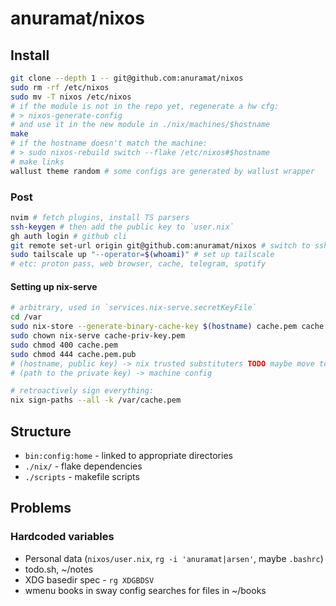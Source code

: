 # anuramat/nixos

## Install

```bash
git clone --depth 1 -- git@github.com:anuramat/nixos
sudo rm -rf /etc/nixos
sudo mv -T nixos /etc/nixos
# if the module is not in the repo yet, regenerate a hw cfg:
# > nixos-generate-config
# and use it in the new module in ./nix/machines/$hostname
make
# if the hostname doesn't match the machine:
# > sudo nixos-rebuild switch --flake /etc/nixos#$hostname
# make links
wallust theme random # some configs are generated by wallust wrapper
```

### Post

```bash
nvim # fetch plugins, install TS parsers
ssh-keygen # then add the public key to `user.nix`
gh auth login # github cli
git remote set-url origin git@github.com:anuramat/nixos # switch to ssh
sudo tailscale up "--operator=$(whoami)" # set up tailscale
# etc: proton pass, web browser, cache, telegram, spotify
```

#### Setting up nix-serve

```bash
# arbitrary, used in `services.nix-serve.secretKeyFile`
cd /var
sudo nix-store --generate-binary-cache-key $(hostname) cache.pem cache.pem.pub
sudo chown nix-serve cache-priv-key.pem
sudo chmod 400 cache.pem
sudo chmod 444 cache.pem.pub
# (hostname, public key) -> nix trusted substituters TODO maybe move to user.nix
# (path to the private key) -> machine config

# retroactively sign everything:
nix sign-paths --all -k /var/cache.pem
```

## Structure

- `bin:config:home` - linked to appropriate directories
- `./nix/` - flake dependencies
- `./scripts` - makefile scripts

## Problems

### Hardcoded variables

- Personal data (`nixos/user.nix`, `rg -i 'anuramat|arsen'`, maybe `.bashrc`)
- todo.sh, ~/notes
- XDG basedir spec - `rg XDGBDSV`
- wmenu books in sway config searches for files in ~/books
